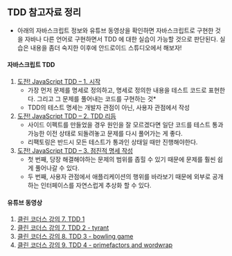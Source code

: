## TDD 참고자료 정리

* 아래의 자바스크립트 정보와 유튜브 동영상을 확인하면 자바스크립트로 구현한 것을 자바나 다른 언어로 구현하면서 TDD 에 대한 실습이 가능할 것으로 판단된다. 실습은 내용을 좀더 숙지한 이후에 안드로이드 스튜디오에서 해보자!

#### 자바스크립트 TDD

1. [도전! JavaScript TDD – 1. 시작](http://huns.me/development/716)
    - 가장 먼저 문제를 명세로 정의하고, 명세로 정의한 내용을 테스트 코드로 표현한다. 그리고 그 문제를 풀어내는 코드를 구현하는 것*
    - TDD의 테스트 명세는 개발자 관점이 아닌, 사용자 관점에서 작성
2. [도전! JavaScript TDD – 2. TDD 리듬](http://huns.me/development/823)
    - 사이드 이펙트를 만들었을 경우 원인을 잘 모르겠다면 일단 코드를 테스트 통과 가능한 이전 상태로 되돌려놓고 문제를 다시 풀어가는 게 좋다.
    - 리팩토링은 반드시 모든 테스트가 통과인 상태일 때만 진행해야한다.
3. [도전! JavaScript TDD – 3. 점진적 명세 작성](http://huns.me/development/939)
    - 첫 번째, 당장 해결해야하는 문제의 범위를 좁힐 수 있기 때문에 문제를 훨씬 쉽게 풀어나갈 수 있다.
    - 두 번째, 사용자 관점에서 애플리케이션의 행위를 바라보기 때문에 외부로 공개하는 인터페이스를 자연스럽게 추상화 할 수 있다.


#### 유튜브 동영상

1. [클린 코더스 강의 7. TDD 1](https://www.youtube.com/watch?v=wmHV6L0e1sU)
2. [클린 코더스 강의 7. TDD 2 - tyrant](https://www.youtube.com/watch?v=c-Pv2ia05Ek)
3. [클린 코더스 강의 8. TDD 3 - bowling game](https://www.youtube.com/watch?v=fFwDMzML7hI)
4. [클린 코더스 강의 9. TDD 4 - primefactors and wordwrap](https://www.youtube.com/watch?v=X4JtF2BfA0U)

